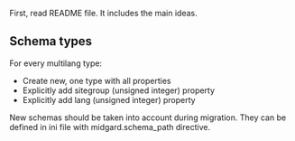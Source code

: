 
First, read README file. It includes the main ideas.


Schema types
------------

For every multilang type:

* Create new, one type with all properties
* Explicitly add sitegroup (unsigned integer) property 
* Explicitly add lang (unsigned integer) property

New schemas should be taken into account during migration.
They can be defined in ini file with midgard.schema_path directive.

